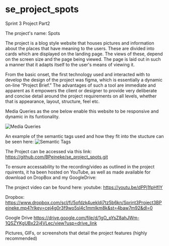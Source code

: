 # se_project_spots

Sprint 3 Project Part2

The project's name:
Spots

The project is a blog style website that houses pictures and information about the places that have meaning to the users. These are divided into cards which are displayed on the landing page. The views of these, depend on the screen size and the page being viewed. The page is laid out in such a manner that it adapts itself to the user's means of viewing it.

From the basic onset, the first technology used and interacted with to develop the design of the project was figma, which is essentially a dynamic on-line “Project Brief.” The advantages of such a tool are immediate and apparent as it empowers the client or designer to provide very deliberate and concise detail around the project requirements on all levels, whether that is appearance, layout, structure, feel etc.

Media Queries as the one below enable this website to be responsive and dynamic in its funtionality.

![Media Queries](../se_project_spots/images/media%20Q.jpg)

An example of the semantic tags used and how they fit into the stucture can be seen here:
![Semantic Tags](../se_project_spots/images/S-Tags.jpg)

The Project can be accessed via this link:
https://github.com/BPeineke/se_project_spots.git

To ensure accessability to the recording/video as outlined in the project rquirents, it ha been hosted on YouTube, as well as made available for download on DropBox and my GoogleDrive:

The project video can be found here:
youtube:
https://youtu.be/dPPj1fpHfIY

Dropbox:
https://www.dropbox.com/scl/fi/5ofdzk4uekldj7tz5b6kn/Sprint3Project3BPeineke.mp4?rlkey=cej4g0r3f9wo5sl4c1mmlkm8k&st=4baw7m92&dl=0

Google Drive
https://drive.google.com/file/d/1gO_pYsZ8ahJWm-1QSZYKgUBx22j4VLec/view?usp=drive_link

Pictures, GIFs, or screenshots that detail the project features (highly
recommended)
